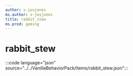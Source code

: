 ```yaml
---
author: v-josjones
ms.author: v-josjones
title: rabbit_stew
ms.prod: gaming
---
```


# rabbit_stew

:::code language="json" source="../../VanillaBehaviorPack/items/rabbit_stew.json":::